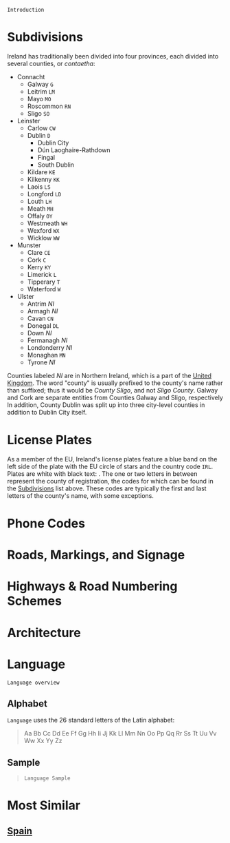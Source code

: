 `Introduction`

# Subdivisions

Ireland has traditionally been divided into four provinces, each divided into several counties, or _contaetha_:

- Connacht
  - Galway `G`
  - Leitrim `LM`
  - Mayo `MO`
  - Roscommon `RN`
  - Sligo `SO`
- Leinster
  - Carlow `CW`
  - Dublin `D`
    - Dublin City
    - Dún Laoghaire-Rathdown
    - Fingal
    - South Dublin
  - Kildare `KE`
  - Kilkenny `KK`
  - Laois `LS`
  - Longford `LD`
  - Louth `LH`
  - Meath `MH`
  - Offaly `OY`
  - Westmeath `WH`
  - Wexford `WX`
  - Wicklow `WW`
- Munster
  - Clare `CE`
  - Cork `C`
  - Kerry `KY`
  - Limerick `L`
  - Tipperary `T`
  - Waterford `W`
- Ulster
  - Antrim _NI_
  - Armagh _NI_
  - Cavan `CN`
  - Donegal `DL`
  - Down _NI_
  - Fermanagh _NI_
  - Londonderry _NI_
  - Monaghan `MN`
  - Tyrone _NI_

Counties labeled _NI_ are in Northern Ireland, which is a part of the [United Kingdom](/countries/GBR). The word "county" is usually prefixed to the county's name rather than suffixed; thus it would be _County Sligo_, and not _Sligo County_. Galway and Cork are separate entities from Counties Galway and Sligo, respectively In addition, County Dublin was split up into three city-level counties in addition to Dublin City itself.

<CountryMap code="IRL" scale="6500" />

# License Plates

As a member of the EU, Ireland's license plates feature a blue band on the left side of the plate with the EU circle of stars and the country code `IRL`. Plates are white with black text: <LicensePlate style="eu" code="IRL" format="123-AB-45678"/>. The one or two letters in between represent the county of registration, the codes for which can be found in the [Subdivisions](#subdivisions) list above. These codes are typically the first and last letters of the county's name, with some exceptions.

# Phone Codes

# Roads, Markings, and Signage

# Highways & Road Numbering Schemes

# Architecture

# Language

`Language overview`

## Alphabet

`Language` uses the 26 standard letters of the Latin alphabet:

> Aa Bb Cc Dd Ee Ff Gg Hh Ii Jj Kk Ll Mm Nn Oo Pp Qq Rr Ss Tt Uu Vv Ww Xx Yy Zz

## Sample

> `Language Sample`

# Most Similar

## [Spain](/countries/ESP)
